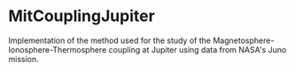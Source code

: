 # MitCouplingJupiter
Implementation of the method used for the study of the Magnetosphere-Ionosphere-Thermosphere coupling at Jupiter using data from NASA's Juno mission.
